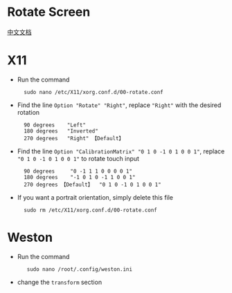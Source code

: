 # Rotate Screen
[中文文档](./ROTATE_THE_SCREEN_CN.md)

# X11
- Run the command

        sudo nano /etc/X11/xorg.conf.d/00-rotate.conf

- Find the line `Option "Rotate" "Right"`, replace `"Right"` with the desired rotation

        90 degrees    "Left"                    
        180 degrees   "Inverted"                
        270 degrees   "Right" 【Default】       


- Find the line `Option "CalibrationMatrix" "0 1 0 -1 0 1 0 0 1"`, replace `"0 1 0 -1 0 1 0 0 1"` to rotate touch input

        90 degrees     "0 -1 1 1 0 0 0 0 1"
        180 degrees    "-1 0 1 0 -1 1 0 0 1"
        270 degrees 【Default】  "0 1 0 -1 0 1 0 0 1" 

- If you want a portrait orientation, simply delete this file

        sudo rm /etc/X11/xorg.conf.d/00-rotate.conf

# Weston

- Run the command
  
         sudo nano /root/.config/weston.ini

- change the `transform` section
